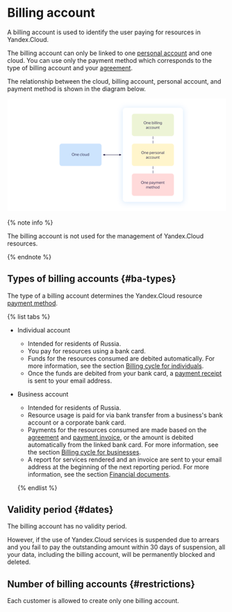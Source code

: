 # Billing account

A billing account is used to identify the user paying for resources in Yandex.Cloud.

The billing account can only be linked to one [personal account](personal-account.md) and one cloud. You can use only the payment method which corresponds to the type of billing account and your [agreement](contract.md).

The relationship between the cloud, billing account, personal account, and payment method is shown in the diagram below.

![image](../_assets/cloud-billing-account.png)

{% note info %}

The billing account is not used for the management of Yandex.Cloud resources.

{% endnote %}

## Types of billing accounts {#ba-types}

The type of a billing account determines the Yandex.Cloud resource [payment method](../payment/payment-methods.md).

  {% list tabs %}

- Individual account
  
  - Intended for residents of Russia.
  - You pay for resources using a bank card.
  - Funds for the resources consumed are debited automatically. For more information, see the section [Billing cycle for individuals](../payment/billing-cycle-individual.md).
  - Once the funds are debited from your bank card, a [payment receipt](individual-bill.md) is sent to your email address.
  
- Business account
  
  - Intended for residents of Russia.
  - Resource usage is paid for via bank transfer from a business's bank account or a corporate bank card.
  - Payments for the resources consumed are made based on the [agreement](../concepts/contract.md) and [payment invoice](bill.md), or the amount is debited automatically from the linked bank card. For more information, see the section [Billing cycle for businesses](../payment/billing-cycle-business.md).
  - A report for services rendered and an invoice are sent to your email address at the beginning of the next reporting period. For more information, see the section [Financial documents](../payment/documents.md).
  
  {% endlist %}

## Validity period {#dates}

The billing account has no validity period.

However, if the use of Yandex.Cloud services is suspended due to arrears and you fail to pay the outstanding amount within 30 days of suspension, all your data, including the billing account, will be permanently blocked and deleted.

## Number of billing accounts {#restrictions}

Each customer is allowed to create only one billing account.

